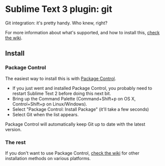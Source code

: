 # Sublime Text 3 plugin: git

Git integration: it's pretty handy. Who knew, right?

For more information about what's supported, and how to install this, [check the wiki](https://github.com/kemayo/sublime-text-2-git/wiki).

## Install

### Package Control

The easiest way to install this is with [Package Control](http://wbond.net/sublime\_packages/package\_control).

 * If you just went and installed Package Control, you probably need to restart Sublime Text 2 before doing this next bit.
 * Bring up the Command Palette (Command+Shift+p on OS X, Control+Shift+p on Linux/Windows).
 * Select "Package Control: Install Package" (it'll take a few seconds)
 * Select Git when the list appears.

Package Control will automatically keep Git up to date with the latest version.

### The rest

If you don't want to use Package Control, [check the wiki](https://github.com/kemayo/sublime-text-2-git/wiki) for other installation methods on various platforms.
